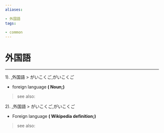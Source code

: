 ```yaml
---
aliases:
    
- 外国語
tags:
    
- common
---
```


# 外国語
---
1).
,外国語 > がいこくご,がいこくご

- foreign language
**( Noun;)**
> see also: 
            
2).
,外国語 > がいこくご,がいこくご

- Foreign language
**( Wikipedia definition;)**
> see also: 
            